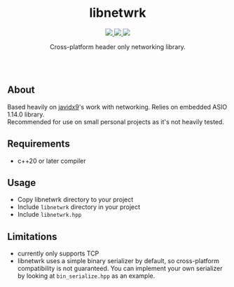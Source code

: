 <div align="center">
  <h1>libnetwrk</h1>
    <p>
    <a href="#">
      <img src="https://img.shields.io/github/actions/workflow/status/dvsku/libnetwrk/build.yml?branch=main&label=build%20and%20tests"/>
    </a>
    <a href="#">
      <img src="https://img.shields.io/github/downloads/dvsku/libnetwrk/total"/>
    </a>
     <a href="#">
      <img src="https://img.shields.io/github/license/dvsku/libnetwrk"/>
    </a>
  </p>
  <p>
    Cross-platform header only networking library.
  </p>
</div></br></br>

## About
Based heavily on <a href="https://www.youtube.com/@javidx9">javidx9</a>'s work with networking. Relies on embedded ASIO 1.14.0 library. <br/> Recommended for use on small personal projects as it's not heavily tested.

## Requirements
- c++20 or later compiler

## Usage
- Copy libnetwrk directory to your project
- Include ``libnetwrk`` directory in your project
- Include ``libnetwrk.hpp``

## Limitations
- currently only supports TCP
- libnetwrk uses a simple binary serializer by default, so cross-platform compatibility is not guaranteed. You can implement your own serializer by looking at ``bin_serialize.hpp`` as an example.
